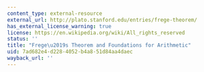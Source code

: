 ```yaml
---
content_type: external-resource
external_url: http://plato.stanford.edu/entries/frege-theorem/
has_external_license_warning: true
license: https://en.wikipedia.org/wiki/All_rights_reserved
status: ''
title: "Frege\u2019s Theorem and Foundations for Arithmetic"
uid: 7ad682e4-d228-4052-b4a8-51d84aa4daec
wayback_url: ''
---
```

